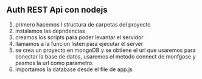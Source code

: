 ## Auth REST Api con nodejs
1. primero hacemos l structura de carpetas del proyecto
2. instalamos las depndencias
3. creamos los scripts para poder levantar el servidor 
4. llamamos a la funcion listen para ejecutar el server
5. se crea un proyecto en mongoDB y se obtiene el url que usaremos para conectar la base de datos, usaremos el metodo connect de monfgose y pasmos la url como parametro.
6. importamos la database desde el file de app.js